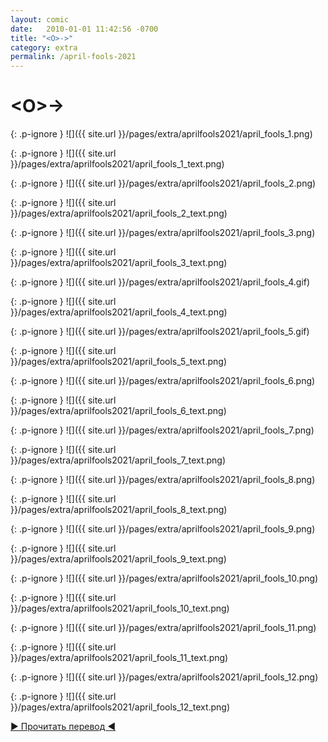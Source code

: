 ```yaml
---
layout: comic
date:   2010-01-01 11:42:56 -0700
title: "<O>->"
category: extra
permalink: /april-fools-2021
---
```

# \<O\>->

{: .p-ignore }
![]({{ site.url }}/pages/extra/aprilfools2021/april_fools_1.png)

{: .p-ignore }
![]({{ site.url }}/pages/extra/aprilfools2021/april_fools_1_text.png)

{: .p-ignore }
![]({{ site.url }}/pages/extra/aprilfools2021/april_fools_2.png)

{: .p-ignore }
![]({{ site.url }}/pages/extra/aprilfools2021/april_fools_2_text.png)

{: .p-ignore }
![]({{ site.url }}/pages/extra/aprilfools2021/april_fools_3.png)

{: .p-ignore }
![]({{ site.url }}/pages/extra/aprilfools2021/april_fools_3_text.png)

{: .p-ignore }
![]({{ site.url }}/pages/extra/aprilfools2021/april_fools_4.gif)

{: .p-ignore }
![]({{ site.url }}/pages/extra/aprilfools2021/april_fools_4_text.png)

{: .p-ignore }
![]({{ site.url }}/pages/extra/aprilfools2021/april_fools_5.gif)

{: .p-ignore }
![]({{ site.url }}/pages/extra/aprilfools2021/april_fools_5_text.png)

{: .p-ignore }
![]({{ site.url }}/pages/extra/aprilfools2021/april_fools_6.png)

{: .p-ignore }
![]({{ site.url }}/pages/extra/aprilfools2021/april_fools_6_text.png)

{: .p-ignore }
![]({{ site.url }}/pages/extra/aprilfools2021/april_fools_7.png)

{: .p-ignore }
![]({{ site.url }}/pages/extra/aprilfools2021/april_fools_7_text.png)

{: .p-ignore }
![]({{ site.url }}/pages/extra/aprilfools2021/april_fools_8.png)

{: .p-ignore }
![]({{ site.url }}/pages/extra/aprilfools2021/april_fools_8_text.png)

{: .p-ignore }
![]({{ site.url }}/pages/extra/aprilfools2021/april_fools_9.png)

{: .p-ignore }
![]({{ site.url }}/pages/extra/aprilfools2021/april_fools_9_text.png)

{: .p-ignore }
![]({{ site.url }}/pages/extra/aprilfools2021/april_fools_10.png)

{: .p-ignore }
![]({{ site.url }}/pages/extra/aprilfools2021/april_fools_10_text.png)

{: .p-ignore }
![]({{ site.url }}/pages/extra/aprilfools2021/april_fools_11.png)

{: .p-ignore }
![]({{ site.url }}/pages/extra/aprilfools2021/april_fools_11_text.png)

{: .p-ignore }
![]({{ site.url }}/pages/extra/aprilfools2021/april_fools_12.png)

{: .p-ignore }
![]({{ site.url }}/pages/extra/aprilfools2021/april_fools_12_text.png)

 <a class="archive-link" href="{{ site.url }}/april-fools-2021-translation">▶ Прочитать перевод ◀</a>
